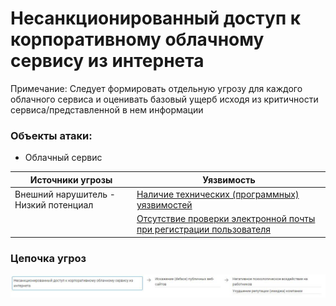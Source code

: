 # Несанкционированный доступ к корпоративному облачному сервису из интернета
Примечание: Следует формировать отдельную угрозу для каждого  облачного сервиса и оценивать базовый ущерб исходя из критичности сервиса/представленной в нем информации

### Объекты атаки:
+ Облачный сервис


|Источники угрозы|Уязвимость|
|-|--------|
|Внешний нарушитель - Низкий потенциал|[Наличие технических (программных) уязвимостей](/vkr/vulnerabilities/page6)|
||[Отсутствие проверки электронной почты при регистрации пользователя](/vkr/vulnerabilities/page7)|


### Цепочка угроз
![Цепочка угроз](image/img4.JPG "Цепочка угроз")
